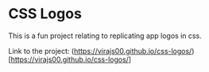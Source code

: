 # CSS Logos

This is a fun project relating to replicating app logos in css.

Link to the project: (https://virajs00.github.io/css-logos/)[https://virajs00.github.io/css-logos/]
